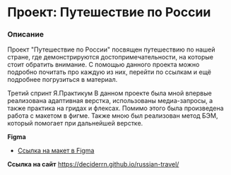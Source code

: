 # Проект: Путешествие по России

### Описание
Проект "Путешествие по России" посвящен путешествию по нашей стране, где демонстрируются достопримечательности, на которые стоит обратить внимание. С помощью данного проекта можно подробно почитать про каждую из них, перейти по ссылкам и ещё подробнее погрузиться в материал.

Третий спринт Я.Практикум В данном проекте была мной впервые реализована адаптивная верстка, использованы медиа-запросы, а также практика на гридах и флексах. Помимо этого была произведена работа с макетом в фигме. Также мною был реализован метод БЭМ, который помогает при дальнейшей верстке.

**Figma**

* [Ссылка на макет в Figma](https://www.figma.com/file/5S2WSbEFL6awjVWJ0NWL8Q/Sprint-3_-Russia-_-desktop-mobile?node-id=28503%3A0)

**Ссылка на сайт** https://deciderrn.github.io/russian-travel/


